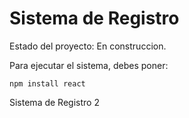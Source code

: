 <h1>Sistema de Registro</h1>

 Estado del proyecto: En construccion.

Para ejecutar el sistema, debes poner:

```npm install react```

Sistema de Registro 2
